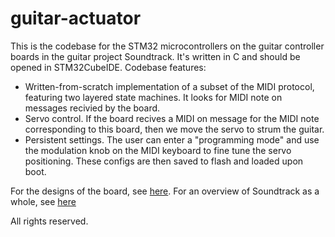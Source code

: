# guitar-actuator
This is the codebase for the STM32 microcontrollers on the guitar controller boards in the guitar project Soundtrack. It's written in C and should be opened in STM32CubeIDE.
Codebase features:
- Written-from-scratch implementation of a subset of the MIDI protocol, featuring two layered state machines. It looks for MIDI note on messages recivied by the board.
- Servo control. If the board recives a MIDI on message for the MIDI note corresponding to this board, then we move the servo to strum the guitar.
- Persistent settings. The user can enter a "programming mode" and use the modulation knob on the MIDI keyboard to fine tune the servo positioning. These configs are then saved to flash and loaded upon boot.

For the designs of the board, see [here](https://github.com/lukeboi/guitar-board).
For an overview of Soundtrack as a whole, see [here](https://www.lukefarritor.com)

All rights reserved.
